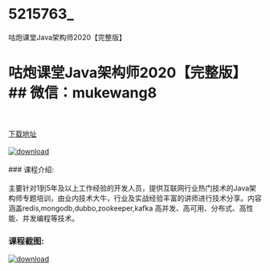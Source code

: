 # 5215763_
咕炮课堂Java架构师2020【完整版】
# 咕炮课堂Java架构师2020【完整版】## 微信：mukewang8
<br/></br>[下载地址](http://www.36tz.cn/article/5215763 "下载地址")
<br/></br>[![download](http://36tz.cn/muke_img/2020_10_2-59-300x175.png "下载地址")](http://www.36tz.cn/article/5215763 "下载地址")
<br/></br>### 课程介绍:<br/></br>主要针对1到5年及以上工作经验的开发人员，提供互联网行业热门技术的Java架构师专题培训，由业内技术大牛，行业及实战经验丰富的讲师进行技术分享。内容涵盖redis,mongodb,dubbo,zookeeper,kafka 高并发、高可用、分布式、高性能、并发编程等技术。

### 课程截图:
[![download](http://36tz.cn/muke_img/2020_10_1-63.png "下载地址")](http://www.36tz.cn/article/5215763 "下载地址")
